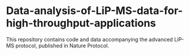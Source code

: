 # Data-analysis-of-LiP-MS-data-for-high-throughput-applications
This repository contains code and data accompanying the advanced LiP-MS protocol, published in Nature Protocol.
